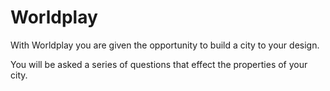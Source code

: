 Worldplay
========

With Worldplay you are given the opportunity to build a city to your design.

You will be asked a series of questions that effect the properties of your city.
